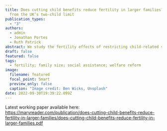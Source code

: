 ```yaml
---
title: Does cutting child benefits reduce fertility in larger families? Evidence
  from the UK’s two-child limit
publication_types:
  - "3"
authors:
  - admin
  - Jonathan Portes
  - Ruth Patrick
abstract: We study the fertility effects of restricting child-related social assistance to the first two children in the family. As of April 2017, all third and subsequent children born to low-income families in the UK were made ineligible for approximately 3000 GBP of means-tested child benefits per year. We leverage administrative births microdata to estimate the impact of the two-child limit on higher-order births with a triple differences approach. We find some suggestive evidence of a decline in higher-order fertility among low-income families. However, effects are not statistically significant and compared to previous research in the UK and elsewhere, the implied elasticities are small.
draft: false
featured: false
tags:
  - fertility; family size; social assistance; welfare reform
image:
  filename: featured
  focal_point: Smart
  preview_only: false
  caption: "Image credit: Ben Wicks, Unsplash"
date: 2022-09-30T19:39:22.099Z
---
```

Latest working paper available here: https://maryreader.com/publication/does-cutting-child-benefits-reduce-fertility-in-larger-families/does-cutting-child-benefits-reduce-fertility-in-larger-families.pdf

